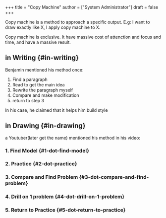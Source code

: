 +++
title = "Copy Machine"
author = ["System Administrator"]
draft = false
+++

Copy machine is a method to approach a specific output.
E.g: I want to draw exactly like X, I apply copy machine to X.

Copy machine is exclusive. It have massive cost of attenction and focus and time, and have a massive result.


## in Writing {#in-writing}

Benjamin mentioned his method once:

1.  Find a paragraph
2.  Read to get the main idea
3.  Rewrite the paragraph myself
4.  Compare and make modification
5.  return to step 3

In his case, he claimed that it helps him build style


## in Drawing {#in-drawing}

a Youtuber(later get the name) mentioned his method in his video:


### 1. Find Model {#1-dot-find-model}


### 2. Practice {#2-dot-practice}


### 3. Compare and Find Problem {#3-dot-compare-and-find-problem}


### 4. Drill on 1 problem {#4-dot-drill-on-1-problem}


### 5. Return to Practice {#5-dot-return-to-practice}